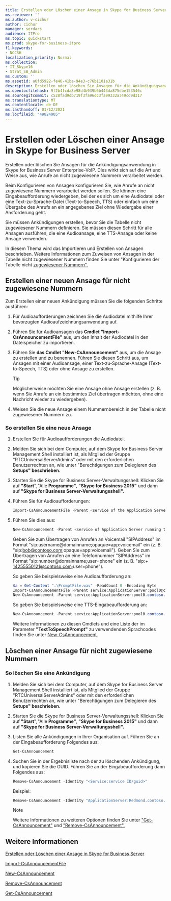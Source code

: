 ```yaml
---
title: Erstellen oder Löschen einer Ansage in Skype for Business Server
ms.reviewer: ''
ms.author: v-cichur
author: cichur
manager: serdars
audience: ITPro
ms.topic: quickstart
ms.prod: skype-for-business-itpro
f1.keywords:
- NOCSH
localization_priority: Normal
ms.collection:
- IT_Skype16
- Strat_SB_Admin
ms.custom: ''
ms.assetid: a6fd5922-fe46-41ba-94e3-c76b1101a31b
description: Erstellen oder löschen Sie Ansagen für die Ankündigungsanwendung in Skype for Business Server Enterprise-VoIP. Dies wirkt sich auf die Art und Weise aus, wie Anrufe an nicht zugewiesene Nummern verarbeitet werden.
ms.openlocfilehash: 9f2b4fcda8e98d4b939b6b443da875dbe153546c
ms.sourcegitcommit: c528fad9db719f3fa96dc3fa99332a349cd9d317
ms.translationtype: MT
ms.contentlocale: de-DE
ms.lasthandoff: 01/12/2021
ms.locfileid: "49824905"
---
```

# <a name="create-or-delete-an-announcement-in-skype-for-business-server"></a>Erstellen oder Löschen einer Ansage in Skype for Business Server

Erstellen oder löschen Sie Ansagen für die Ankündigungsanwendung in Skype for Business Server Enterprise-VoIP. Dies wirkt sich auf die Art und Weise aus, wie Anrufe an nicht zugewiesene Nummern verarbeitet werden.

Beim Konfigurieren von Ansagen konfigurieren Sie, wie Anrufe an nicht zugewiesene Nummern verarbeitet werden sollen. Sie können eine Eingabeaufforderung wiedergeben, bei der es sich um eine Audiodatei oder eine Text-zu-Sprache-Datei (Text-to-Speech, TTS) oder einfach um eine Übergabe des Anrufs an ein angegebenes Ziel ohne Wiedergabe einer Ansforderung geht.

Sie müssen Ankündigungen erstellen, bevor Sie die Tabelle nicht zugewiesener Nummern definieren. Sie müssen diesen Schritt für alle Ansagen ausführen, die eine Audioansage, eine TTS-Ansage oder keine Ansage verwenden.

In diesem Thema wird das Importieren und Erstellen von Ansagen beschrieben. Weitere Informationen zum Zuweisen von Ansagen in der Tabelle nicht zugewiesener Nummern finden Sie unter "Konfigurieren der Tabelle nicht [zugewiesener Nummern".](https://technet.microsoft.com/library/eaa01986-e92f-4328-acf6-4e46c4306a04.aspx)

## <a name="create-a-new-announcement-for-unassigned-numbers"></a>Erstellen einer neuen Ansage für nicht zugewiesene Nummern

Zum Erstellen einer neuen Ankündigung müssen Sie die folgenden Schritte ausführen:

1. Für Audioaufforderungen zeichnen Sie die Audiodatei mithilfe Ihrer bevorzugten Audioaufzeichnungsanwendung auf.

2. Führen Sie für Audioansagen das **Cmdlet "Import-CsAnnouncementFile"** aus, um den Inhalt der Audiodatei in den Dateispeicher zu importieren.

3. Führen Sie **das Cmdlet "New-CsAnnouncement"** aus, um die Ansage zu erstellen und zu benennen. Führen Sie diesen Schritt aus, um Ansagen mit einer Audioansage, einer Text-zu-Sprache-Ansage (Text-to-Speech, TTS) oder ohne Ansage zu erstellen.

    > [!TIP]
    > Möglicherweise möchten Sie eine Ansage ohne Ansage erstellen (z. B. wenn Sie Anrufe an ein bestimmtes Ziel übertragen möchten, ohne eine Nachricht wieder zu wiedergeben).

4. Weisen Sie die neue Ansage einem Nummernbereich in der Tabelle nicht zugewiesener Nummern zu.

### <a name="to-create-a-new-announcement"></a>So erstellen Sie eine neue Ansage

1. Erstellen Sie für Audioaufforderungen die Audiodatei.

2. Melden Sie sich bei dem Computer, auf dem Skype for Business Server Management Shell installiert ist, als Mitglied der Gruppe "RTCUniversalServerAdmins" oder mit den erforderlichen Benutzerrechten an, wie unter "Berechtigungen zum Delegieren des **Setups" beschrieben.**

3. Starten Sie die Skype for Business Server-Verwaltungsshell: Klicken Sie auf **"Start",**"Alle **Programme",** **"Skype for Business 2015"** und dann auf **"Skype for Business Server-Verwaltungsshell".**

4. Führen Sie für Audioaufforderungen:

   ```powershell
   Import-CsAnnouncementFile -Parent <service of the Application Server running the Announcement application> -FileName <name for file in File Store> -Content Byte [<contents of file in byte array>]
   ```

5. Führen Sie dies aus:

   ```powershell
   New-CsAnnouncement -Parent <service of Application Server running the Announcement application, in the form: service:ApplicationServer:<fqdn>> -Name <unique name to be used as destination in unassigned number table> [-AudioFilePrompt <FileName specified in Import-CsAnnouncementFile>] [-TextToSpeechPrompt <text string to be converted to speech>] [-Language <Language for playing the TTS prompt (required for PromptTts)>] [-TargetUri sip:SIPAddress for transferring caller after announcement]
   ```

    Geben Sie zum Übertragen von Anrufen an Voicemail "SIPAddress" im Format "sip:username@domainname;opaque=app:voicemail" ein (z. B. "sip:bob@contoso.com;opaque=app:voicemail"). Geben Sie zum Übertragen von Anrufen an eine Telefonnummer "SIPAddress" im Format "sip:number@domainname;user=phone" ein (z. B. "sip:+ 14255550121@contoso.com;user=phone").

    So geben Sie beispielsweise eine Audioaufforderung an:

   ```powershell
   $a = Get-Content ".\PromptFile.wav" -ReadCount 0 -Encoding Byte
   Import-CsAnnouncementFile -Parent service:ApplicationServer:pool0@contoso.com -FileName "ChangedNumberMessage.wav" -Content $a
   New-CsAnnouncement -Parent service:ApplicationServer:pool0.contoso.com -Name "Number Changed Announcement" -AudioFilePrompt "ChangedNumberMessage.wav"
   ```

    So geben Sie beispielsweise eine TTS-Eingabeaufforderung an:

   ```powershell
   New-CsAnnouncement -Parent service:ApplicationServer:pool0.contoso.com -Name "Help Desk Announcement" -TextToSpeechPrompt "The Help Desk number has changed. Please dial 5550100." -Language "en-US"
   ```

   Weitere Informationen zu diesen Cmdlets und eine Liste der im Parameter **"TextToSpeechPrompt"** zu verwendenden Sprachcodes finden Sie unter [New-CsAnnouncement](https://docs.microsoft.com/powershell/module/skype/new-csannouncement?view=skype-ps).

## <a name="delete-an-announcement-for-unassigned-numbers"></a>Löschen einer Ansage für nicht zugewiesene Nummern

### <a name="to-delete-an-announcement"></a>So löschen Sie eine Ankündigung

1. Melden Sie sich bei dem Computer, auf dem Skype for Business Server Management Shell installiert ist, als Mitglied der Gruppe "RTCUniversalServerAdmins" oder mit den erforderlichen Benutzerrechten an, wie unter "Berechtigungen zum Delegieren des **Setups" beschrieben.**

2. Starten Sie die Skype for Business Server-Verwaltungsshell: Klicken Sie auf **"Start",**"Alle **Programme",** **"Skype for Business 2015"** und dann auf **"Skype for Business Server-Verwaltungsshell".**

3. Listen Sie alle Ankündigungen in Ihrer Organisation auf. Führen Sie an der Eingabeaufforderung Folgendes aus:

   ```powershell
   Get-CsAnnouncement
   ```

4. Suchen Sie in der Ergebnisliste nach der zu löschenden Ankündigung, und kopieren Sie die GUID. Führen Sie an der Eingabeaufforderung dann Folgendes aus:

   ```powershell
   Remove-CsAnnouncement -Identity "<Service:service ID/guid>"
   ```

    Beispiel:

   ```powershell
   Remove-CsAnnouncement -Identity "ApplicationServer:Redmond.contoso.com/1951f734-c80f-4fb2-965d-51807c792b90"
   ```

    > [!NOTE]
    > Weitere Informationen zu weiteren Optionen finden Sie unter ["Get-CsAnnouncement"](https://docs.microsoft.com/powershell/module/skype/get-csannouncement?view=skype-ps) und ["Remove-CsAnnouncement".](https://docs.microsoft.com/powershell/module/skype/remove-csannouncement?view=skype-ps)

## <a name="see-also"></a>Weitere Informationen

[Erstellen oder Löschen einer Ansage in Skype for Business Server](create-an-announcement.md)

[Import-CsAnnouncementFile](https://docs.microsoft.com/powershell/module/skype/import-csannouncementfile?view=skype-ps)

[New-CsAnnouncement](https://docs.microsoft.com/powershell/module/skype/new-csannouncement?view=skype-ps)

[Remove-CsAnnouncement](https://docs.microsoft.com/powershell/module/skype/remove-csannouncement?view=skype-ps)

[Get-CsAnnouncement](https://docs.microsoft.com/powershell/module/skype/get-csannouncement?view=skype-ps)

